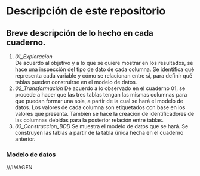 # Descripción de este repositorio

## Breve descripción de lo hecho en cada cuaderno.
1. *01_Exploracion*
   <br> De acuerdo al objetivo y a lo que se quiere mostrar en los resultados, se hace una inspección del tipo de dato de cada columna. Se identifica qué representa cada variable y cómo se relacionan entre sí, para definir qué tablas pueden construirse en el modelo de datos.
2. *02_Transformación*
   De acuerdo a lo observado en el cuaderno 01, se procede a hacer que las tres tablas tengan las mismas columnas para que puedan formar una sola, a partir de la cual se hará el modelo de datos. Los valores de cada columna son etiquetados con base en los valores que presenta. También se hace la creación de identificadores de las columnas debidas para la posterior relación entre tablas.
3. *03_Construccion_BDD*
   Se muestra el modelo de datos que se hará. Se construyen las tablas a partir de la tabla única hecha en el cuaderno anterior. 

### Modelo de datos

///IMAGEN
